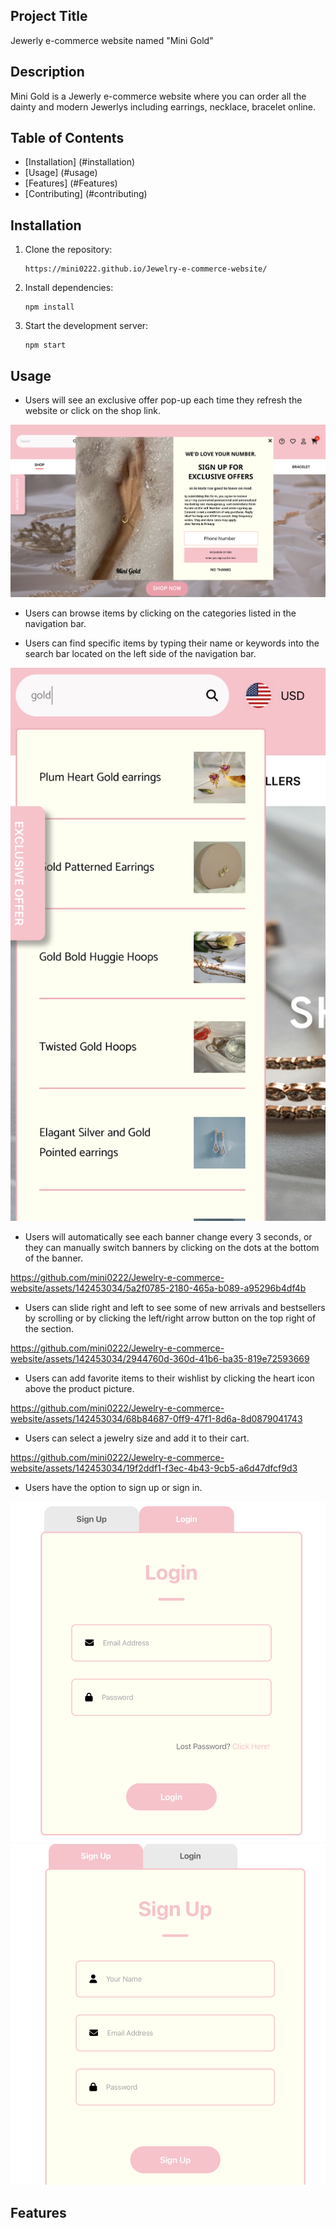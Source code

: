 ## Project Title
Jewerly e-commerce website named "Mini Gold"

## Description
Mini Gold is a Jewerly e-commerce website where you can order all the dainty and modern Jewerlys including earrings, necklace, bracelet online.

## Table of Contents
- [Installation] (#installation)
- [Usage] (#usage)
- [Features] (#Features)
- [Contributing] (#contributing)

## Installation
1. Clone the repository:
   ```
   https://mini0222.github.io/Jewelry-e-commerce-website/
   ```
   
2. Install dependencies:
   ```
   npm install
   ```
   
3. Start the development server:
   ```
   npm start
   ```

## Usage

- Users will see an exclusive offer pop-up each time they refresh the website or click on the shop link.

![Alt text](1.png)

- Users can browse items by clicking on the categories listed in the navigation bar.

- Users can find specific items by typing their name or keywords into the search bar located on the left side of the navigation bar.

![Alt text](3.png)
  
- Users will automatically see each banner change every 3 seconds, or they can manually switch banners by clicking on the dots at the bottom of the banner.

https://github.com/mini0222/Jewelry-e-commerce-website/assets/142453034/5a2f0785-2180-465a-b089-a95296b4df4b

- Users can slide right and left to see some of new arrivals and bestsellers by scrolling or by clicking the left/right arrow button on the top right of the section.

https://github.com/mini0222/Jewelry-e-commerce-website/assets/142453034/2944760d-360d-41b6-ba35-819e72593669

- Users can add favorite items to their wishlist by clicking the heart icon above the product picture.

https://github.com/mini0222/Jewelry-e-commerce-website/assets/142453034/68b84687-0ff9-47f1-8d6a-8d0879041743

- Users can select a jewelry size and add it to their cart.

https://github.com/mini0222/Jewelry-e-commerce-website/assets/142453034/19f2ddf1-f3ec-4b43-9cb5-a6d47dfcf9d3

- Users have the option to sign up or sign in.

![Alt text](8.png)
![Alt text](9.png)

  
## Features



